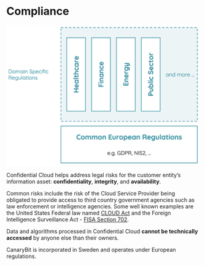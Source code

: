 # Compliance

![Confidential Cloud Legal](./img/confidential-cloud-legal.png)

Confidential Cloud helps address legal risks for the customer entity’s information asset: **confidentiality**, **integrity**, and **availability**.

Common risks include the risk of the Cloud Service Provider being obligated to provide access to third country government agencies such as law enforcement or intelligence agencies. Some well known examples are the United States Federal law named [CLOUD Act](https://www.alstonprivacy.com/cloud-act-impact-cross-border-access-contents-communications/) and the Foreign Intelligence Surveillance Act - [FISA Section 702](https://www.dni.gov/files/icotr/Section702-Basics-Infographic.pdf).

Data and algorithms processed in Confidential Cloud **cannot be technically accessed** by anyone else than their owners.

CanaryBit is incorporated in Sweden and operates under European regulations.
